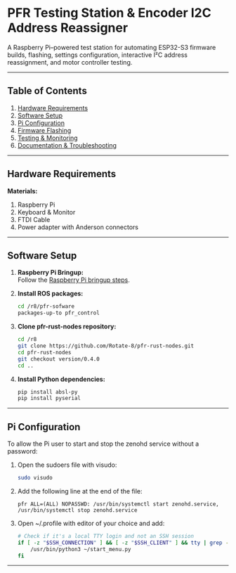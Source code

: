 
# PFR Testing Station & Encoder I2C Address Reassigner

A Raspberry Pi–powered test station for automating ESP32-S3 firmware builds, flashing, settings configuration, interactive I²C address reassignment, and motor controller testing.

---

## Table of Contents
1. [Hardware Requirements](#hardware-requirements)
2. [Software Setup](#software-setup)
3. [Pi Configuration](#pi-configuration)
4. [Firmware Flashing](#firmware-flashing)
5. [Testing & Monitoring](#testing--monitoring)
6. [Documentation & Troubleshooting](#documentation--troubleshooting)

---

## Hardware Requirements
**Materials:**
1. Raspberry Pi
2. Keyboard & Monitor
3. FTDI Cable
4. Power adapter with Anderson connectors

---

## Software Setup
1. **Raspberry Pi Bringup:**  
	Follow the [Raspberry Pi bringup steps](https://app.clickup.com/9014308583/v/dc/8cmpvq7-594/8cmpvq7-3234).

2. **Install ROS packages:**  
	```bash
    cd /r8/pfr-sofware
	packages-up-to pfr_control
	```

3. **Clone pfr-rust-nodes repository:**
	```bash
    cd /r8
	git clone https://github.com/Rotate-8/pfr-rust-nodes.git
	cd pfr-rust-nodes
	git checkout version/0.4.0
	cd ..
	```

4. **Install Python dependencies:**  
	```bash
	pip install absl-py
    pip install pyserial
	```

---

## Pi Configuration
To allow the Pi user to start and stop the zenohd service without a password:

1. Open the sudoers file with visudo:
	```bash
	sudo visudo
	```
2. Add the following line at the end of the file:
	```
	pfr ALL=(ALL) NOPASSWD: /usr/bin/systemctl start zenohd.service, /usr/bin/systemctl stop zenohd.service
	```
3. Open ~/.profile with editor of your choice and add:
	```bash
	# Check if it's a local TTY login and not an SSH session
	if [ -z "$SSH_CONNECTION" ] && [ -z "$SSH_CLIENT" ] && tty | grep -q '/dev/tty'; then
		/usr/bin/python3 ~/start_menu.py
	fi
    
---